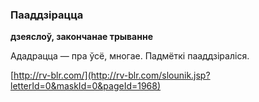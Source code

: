 ### Пааддзірацца
**дзеяслоў, закончанае трыванне**

Ададрацца — пра ўсё, многае. Падмёткі пааддзіраліся.

<a rel="author">[http://rv-blr.com/](http://rv-blr.com/slounik.jsp?letterId=0&maskId=0&pageId=1968)</a>

